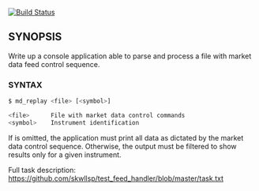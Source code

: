 [![Build Status](https://travis-ci.org/skwllsp/test_feed_handler.png)](https://travis-ci.org/skwllsp/test_feed_handler)


## SYNOPSIS



Write up a console application able to parse and process a file with market data feed control sequence.

### SYNTAX


``` bash
$ md_replay <file> [<symbol>]

<file> 	    File with market data control commands
<symbol>    Instrument identification

```



If <symbol> is omitted, the application must print all data
as dictated by the market data control sequence. Otherwise,
the output must be filtered to show results only for a given
instrument.


Full task description: https://github.com/skwllsp/test_feed_handler/blob/master/task.txt

